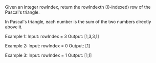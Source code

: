 Given an integer rowIndex, return the rowIndexth (0-indexed) row of the Pascal's triangle.

In Pascal's triangle, each number is the sum of the two numbers directly above it.

Example 1:
Input: rowIndex = 3
Output: [1,3,3,1]

Example 2:
Input: rowIndex = 0
Output: [1]

Example 3:
Input: rowIndex = 1
Output: [1,1]